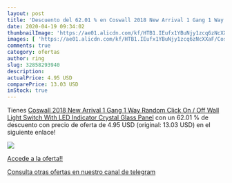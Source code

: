 ```yaml
---
layout: post
title: 'Descuento del 62.01 % en Coswall 2018 New Arrival 1 Gang 1 Way Ra'
date: 2020-04-19 09:34:02
thumbnailImage: 'https://ae01.alicdn.com/kf/HTB1.IEufx1YBuNjy1zcq6zNcXXaF/Coswall-2018-New-Arrival-1-Gang-1-Way-Random-Click-On-Off-Wall-Light-Switch-With.jpg_350x350._SL200_.jpg'
images: [ 'https://ae01.alicdn.com/kf/HTB1.IEufx1YBuNjy1zcq6zNcXXaF/Coswall-2018-New-Arrival-1-Gang-1-Way-Random-Click-On-Off-Wall-Light-Switch-With.jpg_350x350._SL200_.jpg' ]
comments: true
category: ofertas
author: ring
slug: 32858293940
description:
actualPrice: 4.95 USD
comparePrice: 13.03 USD
inStock: true
---
```


Tienes [Coswall 2018 New Arrival 1 Gang 1 Way Random Click On / Off Wall Light Switch With LED Indicator Crystal Glass Panel](https://www.amazon.com/dp/32858293940/?tag=redken08-20) con un 62.01 % de descuento con precio de oferta de 4.95 USD (original: 13.03 USD) en el siguiente enlace!

[![](https://ae01.alicdn.com/kf/HTB1.IEufx1YBuNjy1zcq6zNcXXaF/Coswall-2018-New-Arrival-1-Gang-1-Way-Random-Click-On-Off-Wall-Light-Switch-With.jpg_350x350._SL200_.jpg)](https://www.amazon.com/dp/32858293940/?tag=redken08-20)

[Accede a la oferta!!](https://www.amazon.com/dp/32858293940/?tag=redken08-20)

[Consulta otras ofertas en nuestro canal de telegram](https://t.me/s/ofertas25)
